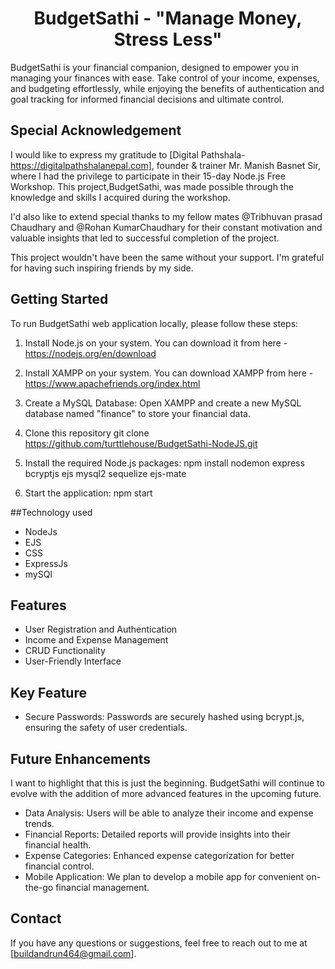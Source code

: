 <h1 align="center">BudgetSathi - "Manage Money, Stress Less"</h1>



BudgetSathi is your financial companion, designed to empower you in managing your finances with ease.
Take control of your income, expenses, and budgeting effortlessly, while enjoying the benefits of authentication and goal tracking for informed financial decisions 
and ultimate control.

## Special Acknowledgement

I would like to express my gratitude to [Digital Pathshala-https://digitalpathshalanepal.com], founder & trainer Mr. Manish Basnet Sir,
where I had the privilege to participate in their 15-day Node.js Free Workshop. This project,BudgetSathi, was made possible through the knowledge
and skills I acquired during the workshop.

I'd also like to extend special thanks to my fellow mates @Tribhuvan prasad Chaudhary and @Rohan KumarChaudhary
for their constant motivation and valuable insights that led to successful completion of the project.

This project wouldn't have been the same without your support. I'm grateful for having such inspiring friends by my side.

## Getting Started

To run BudgetSathi web application locally, please follow these steps:

1. Install Node.js on your system. You can download it from here - https://nodejs.org/en/download

2. Install XAMPP on your system. You can download XAMPP from here - https://www.apachefriends.org/index.html

3. Create a MySQL Database: Open XAMPP and create a new MySQL database named "finance" to store your financial data.

4. Clone this repository
   git clone https://github.com/turttlehouse/BudgetSathi-NodeJS.git
 
5. Install the required Node.js packages:
   npm install nodemon express bcryptjs ejs mysql2 sequelize ejs-mate

6. Start the application:
   npm start
   

##Technology used

- NodeJs
- EJS
- CSS
- ExpressJs
- mySQl
    

## Features

- User Registration and Authentication
- Income and Expense Management
- CRUD Functionality
- User-Friendly Interface

## Key Feature

- Secure Passwords: Passwords are securely hashed using bcrypt.js, ensuring the safety of user credentials.
                          
## Future Enhancements
   I want to highlight that this is just the beginning.
   BudgetSathi will continue to evolve with the addition of more advanced features in the upcoming future.

- Data Analysis: Users will be able to analyze their income and expense trends.
- Financial Reports: Detailed reports will provide insights into their financial health.
- Expense Categories: Enhanced expense categorization for better financial control.
- Mobile Application: We plan to develop a mobile app for convenient on-the-go financial management.

## Contact

If you have any questions or suggestions, feel free to reach out to me at [buildandrun464@gmail.com].

